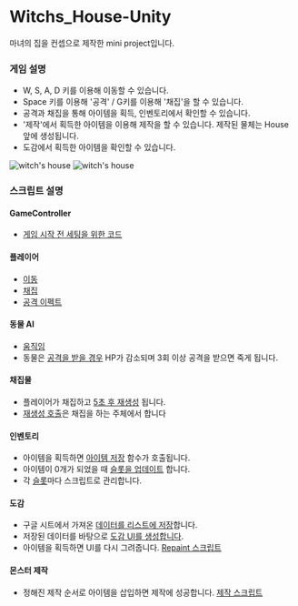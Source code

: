 # Witchs_House-Unity

마녀의 집을 컨셉으로 제작한 mini project입니다.

### 게임 설명
- W, S, A, D 키를 이용해 이동할 수 있습니다.
- Space 키를 이용해 '공격' / G키를 이용해 '채집'을 할 수 있습니다.
- 공격과 채집을 통해 아이템을 획득, 인벤토리에서 확인할 수 있습니다.
- '제작'에서 획득한 아이템을 이용해 제작을 할 수 있습니다. 제작된 물체는 House 앞에 생성됩니다.
- 도감에서 획득한 아이템을 확인할 수 있습니다.

![witch's house](https://user-images.githubusercontent.com/57720521/193014901-b9778ab6-a374-4104-a89b-d86f2af7e0b4.gif)
![witch's house](https://github.com/yerim1004/Witchs_House-Unity/assets/57720521/4a010da4-cd80-4a4a-89ae-715219a45f8e)


### 스크립트 설명

#### GameController
- [게임 시작 전 세팅을 위한 코드](https://github.com/yerim1004/Witchs_House-Unity/blob/c3e63068e87b48c2983ed4c46f8ff0807fba8599/Final_project/1971440-KYR/Assets/Script/PlayerScript/GameController.cs)

#### 플레이어
- [이동](https://github.com/yerim1004/Witchs_House-Unity/blob/534fe8b923b5effec972befc7a2320a159de9403/Final_project/1971440-KYR/Assets/Script/PlayerMove.cs#L39)
- [채집](https://github.com/yerim1004/Witchs_House-Unity/blob/534fe8b923b5effec972befc7a2320a159de9403/Final_project/1971440-KYR/Assets/Script/PlayerMove.cs#L58)
- [공격 이펙트](https://github.com/yerim1004/Witchs_House-Unity/blob/534fe8b923b5effec972befc7a2320a159de9403/Final_project/1971440-KYR/Assets/Script/Shooting.cs)

#### 동물 AI
- [움직임](https://github.com/yerim1004/Witchs_House-Unity/blob/c3e63068e87b48c2983ed4c46f8ff0807fba8599/Final_project/1971440-KYR/Assets/Script/EnemyScript/EnemyController.cs#L76)
- 동물은 [공격을 받을 경우](https://github.com/yerim1004/Witchs_House-Unity/blob/c3e63068e87b48c2983ed4c46f8ff0807fba8599/Final_project/1971440-KYR/Assets/Script/EnemyScript/EnemyController.cs#L34) HP가 감소되며 3회 이상 공격을 받으면 죽게 됩니다.

#### 채집물
- 플레이어가 채집하고 [5초 후 재생성](https://github.com/yerim1004/Witchs_House-Unity/blob/c3e63068e87b48c2983ed4c46f8ff0807fba8599/Final_project/1971440-KYR/Assets/Script/CollectScript/CollectCreate.cs#L26) 됩니다.
- [재생성 호출](https://github.com/yerim1004/Witchs_House-Unity/blob/0d1436306b0127d2866a06a19167687bd7d12772/Final_project/1971440-KYR/Assets/Script/PlayerScript/PlayerMove.cs#L66)은 채집을 하는 주체에서 합니다

#### 인벤토리
- 아이템을 획득하면 [아이템 저장](https://github.com/yerim1004/Witchs_House-Unity/blob/0d1436306b0127d2866a06a19167687bd7d12772/Final_project/1971440-KYR/Assets/Script/ItemSave.cs#L49) 함수가 호출됩니다.
- 아이템이 0개가 되었을 때 [슬롯을 업데이트](https://github.com/yerim1004/Witchs_House-Unity/blob/0d1436306b0127d2866a06a19167687bd7d12772/Final_project/1971440-KYR/Assets/Script/ItemSave.cs#L77) 합니다.
- 각 [슬롯](https://github.com/yerim1004/Witchs_House-Unity/blob/0d1436306b0127d2866a06a19167687bd7d12772/Final_project/1971440-KYR/Assets/Script/Slot.cs)마다 스크립트로 관리합니다.

#### 도감
- 구글 시트에서 가져온 [데이터를 리스트에 저장](https://github.com/yerim1004/Witchs_House-Unity/blob/0d1436306b0127d2866a06a19167687bd7d12772/Final_project/1971440-KYR/Assets/Script/Dictionary.cs#L70)합니다.
- 저장된 데이터를 바탕으로 [도감 UI를 생성합니다](https://github.com/yerim1004/Witchs_House-Unity/blob/0d1436306b0127d2866a06a19167687bd7d12772/Final_project/1971440-KYR/Assets/Script/DictionaryItem.cs#L28).
- 아이템을 획득하면 UI를 다시 그려줍니다. [Repaint 스크립트](https://github.com/yerim1004/Witchs_House-Unity/blob/0d1436306b0127d2866a06a19167687bd7d12772/Final_project/1971440-KYR/Assets/Script/DictionaryItem.cs#L109)

#### 몬스터 제작
- 정해진 제작 순서로 아이템을 삽입하면 제작에 성공합니다. [제작 스크립트](https://github.com/yerim1004/Witchs_House-Unity/blob/0d1436306b0127d2866a06a19167687bd7d12772/Final_project/1971440-KYR/Assets/Script/MonsterMake.cs#L81)

